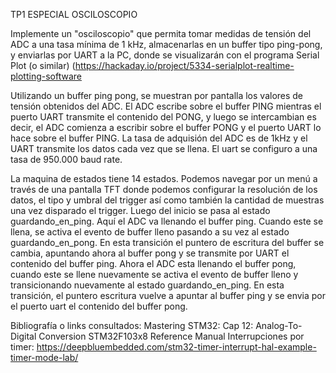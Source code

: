 TP1 ESPECIAL OSCILOSCOPIO

Implemente un "osciloscopio" que permita tomar medidas de tensión del
ADC a una tasa mínima de 1 kHz, almacenarlas en un buffer tipo
ping-pong, y enviarlas por UART a la PC, donde se visualizarán con el
programa Serial Plot (o similar)
(https://hackaday.io/project/5334-serialplot-realtime-plotting-software

Utilizando un buffer ping pong, se muestran por pantalla los valores de
tensión obtenidos del ADC. El ADC escribe sobre el buffer PING mientras
el puerto UART transmite el contenido del PONG, y luego se intercambian
es decir, el ADC comienza a escribir sobre el buffer PONG y el puerto
UART lo hace sobre el buffer PING. La tasa de adquisión del ADC es de
1kHz y el UART transmite los datos cada vez que se llena. El uart se
configuro a una tasa de 950.000 baud rate.

La maquina de estados tiene 14 estados. Podemos navegar por un menú a través de una pantalla TFT
donde podemos configurar la resolución de los datos, el tipo y umbral del trigger así como también la cantidad de muestras una vez disparado el trigger.
Luego del inicio se pasa al estado guardando_en_ping. Aquí el ADC
va llenando el buffer ping. Cuando este se llena, se activa el evento de
buffer lleno pasando a su vez al estado guardando_en_pong. En esta
transición el puntero de escritura del buffer se cambia, apuntando ahora
al buffer pong y se transmite por UART el contenido del buffer ping.
Ahora el ADC esta llenando el buffer pong, cuando este se llene
nuevamente se activa el evento de buffer lleno y transicionando
nuevamente al estado guardando_en_ping. En esta transición, el puntero
escritura vuelve a apuntar al buffer ping y se envia por el puerto uart
el contenido del buffer pong.

Bibliografía o links consultados: Mastering STM32: Cap 12:
Analog-To-Digital Conversion STM32F103x8 Reference Manual Interrupciones
por timer:
https://deepbluembedded.com/stm32-timer-interrupt-hal-example-timer-mode-lab/
